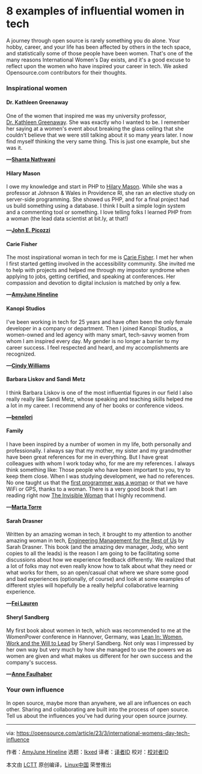 [#]: subject: "8 examples of influential women in tech"
[#]: via: "https://opensource.com/article/23/3/international-womens-day-tech-influence"
[#]: author: "AmyJune Hineline https://opensource.com/users/amyjune"
[#]: collector: "lkxed"
[#]: translator: " "
[#]: reviewer: " "
[#]: publisher: " "
[#]: url: " "

8 examples of influential women in tech
======

A journey through open source is rarely something you do alone. Your hobby, career, and your life has been affected by others in the tech space, and statistically some of those people have been women. That's one of the many reasons International Women's Day exists, and it's a good excuse to reflect upon the women who have inspired your career in tech. We asked Opensource.com contributors for their thoughts.

### Inspirational women

#### Dr. Kathleen Greenaway

One of the women that inspired me was my university professor, [Dr. Kathleen Greenaway][1]. She was exactly who I wanted to be. I remember her saying at a women's event about breaking the glass ceiling that she couldn't believe that we were still talking about it so many years later. I now find myself thinking the very same thing. This is just one example, but she was it.

**—[Shanta Nathwani][2]**

#### Hilary Mason

I owe my knowledge and start in PHP to [Hilary Mason][3]. While she was a professor at Johnson & Wales in Providence RI, she ran an elective study on server-side programming. She showed us PHP, and for a final project had us build something using a database. I think I built a simple login system and a commenting tool or something. I love telling folks I learned PHP from a woman (the lead data scientist at bit.ly, at that!)

**—[John E. Picozzi][4]**

#### Carie Fisher

The most inspirational woman in tech for me is [Carie Fisher][5]. I met her when I first started getting involved in the accessibility community. She invited me to help with projects and helped me through my impostor syndrome when applying to jobs, getting certified, and speaking at conferences. Her compassion and devotion to digital inclusion is matched by only a few.

**—[AmyJune Hineline][6]**

#### Kanopi Studios

I've been working in tech for 25 years and have often been the only female developer in a company or department. Then I joined Kanopi Studios, a women-owned and led agency with many smart, tech-savvy women from whom I am inspired every day. My gender is no longer a barrier to my career success. I feel respected and heard, and my accomplishments are recognized.

**—[Cindy Williams][7]**

#### Barbara Liskov and Sandi Metz

I think Barbara Liskov is one of the most influential figures in our field I also really really like Sandi Metz, whose speaking and teaching skills helped me a lot in my career. I recommend any of her books or conference videos.

**—[benelori][8]**

#### Family

I have been inspired by a number of women in my life, both personally and professionally. I always say that my mother, my sister and my grandmother have been great references for me in everything. But I have great colleagues with whom I work today who, for me are my references. I always think something like: Those people who have been important to you, try to keep them close. When I was studying development, we had no references. No one taught us that the [first programmer was a woman][9] or that we have WiFi or GPS, thanks to a woman. There is a very good book that I am reading right now [The Invisible Woman][10] that I highly recommend.

**—[Marta Torre][11]**

#### Sarah Drasner

Written by an amazing woman in tech, it brought to my attention to another amazing woman in tech, [Engineering Management for the Rest of Us][12] by Sarah Drasner. This book (and the amazing dev manager, Jody, who sent copies to all the leads) is the reason I am going to be facilitating some discussions about how we experience feedback differently. We realized that a lot of folks may not even really know how to talk about what they need or what works for them, so an open/casual chat where we share some good and bad experiences (optionally, of course) and look at some examples of different styles will hopefully be a really helpful collaborative learning experience.

**—[Fei Lauren][13]**

#### Sheryl Sandberg

My first book about women in tech, which was recommended to me at the WomenPower conference in Hannover, Germany, was [Lean In: Women, Work and the Will to Lead][14] by Sheryl Sandberg. Not only was I impressed by her own way but very much by how she managed to use the powers we as women are given and what makes us different for her own success and the company's success.

**—[Anne Faulhaber][15]**

### Your own influence

In open source, maybe more than anywhere, we all are influences on each other. Sharing and collaborating are built into the process of open source. Tell us about the influences you've had during your open source journey.

--------------------------------------------------------------------------------

via: https://opensource.com/article/23/3/international-womens-day-tech-influence

作者：[AmyJune Hineline][a]
选题：[lkxed][b]
译者：[译者ID](https://github.com/译者ID)
校对：[校对者ID](https://github.com/校对者ID)

本文由 [LCTT](https://github.com/LCTT/TranslateProject) 原创编译，[Linux中国](https://linux.cn/) 荣誉推出

[a]: https://opensource.com/users/amyjune
[b]: https://github.com/lkxed/
[1]: https://www.linkedin.com/in/kathleen-greenaway-4076247/
[2]: https://opensource.com/users/shanta
[3]: https://en.wikipedia.org/wiki/Hilary_Mason_(data_scientist)?wprov=sfti1
[4]: https://opensource.com/users/johnpicozzi
[5]: https://www.linkedin.com/in/cariefisher
[6]: https://opensource.com/users/amyjune
[7]: https://opensource.com/users/cindytwilliams
[8]: https://opensource.com/users/benelori
[9]: https://opensource.com/article/18/10/first-computer-programmer-ada-lovelace
[10]: https://www.penguinrandomhouse.com/books/623964/the-invisible-woman-by-erika-robuck/
[11]: https://opensource.com/users/martatorredev
[12]: https://www.engmanagement.dev/
[13]: https://opensource.com/users/feilauren
[14]: https://leanin.org/book
[15]: https://opensource.com/users/afaulhab